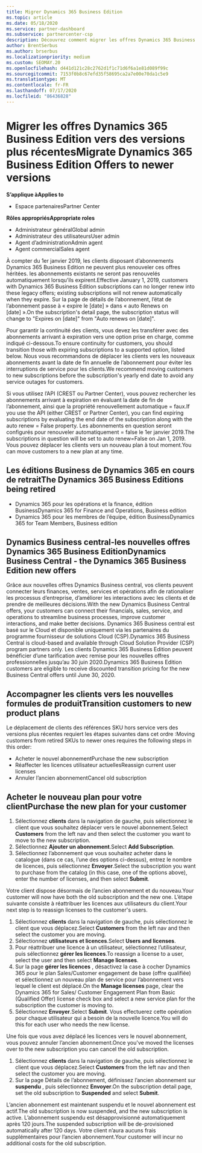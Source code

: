 ```yaml
---
title: Migrer Dynamics 365 Business Edition
ms.topic: article
ms.date: 05/18/2020
ms.service: partner-dashboard
ms.subservice: partnercenter-csp
description: Découvrez comment migrer les offres Dynamics 365 Business Edition qualifiées vers des versions plus récentes avant qu’elles n’expirent.
author: BrentSerbus
ms.author: brserbus
ms.localizationpriority: medium
ms.custom: SEOMAY.20
ms.openlocfilehash: d441d121c28c2762d1f1c71d6f6a1e81d089f99c
ms.sourcegitcommit: 7153f0b8c67efd35f58695ca2a7e00e70da1c5e9
ms.translationtype: MT
ms.contentlocale: fr-FR
ms.lasthandoff: 07/17/2020
ms.locfileid: "86436828"
---
```

# <a name="migrate-dynamics-365-business-edition-offers-to-newer-versions"></a><span data-ttu-id="29fae-103">Migrer les offres Dynamics 365 Business Edition vers des versions plus récentes</span><span class="sxs-lookup"><span data-stu-id="29fae-103">Migrate Dynamics 365 Business Edition Offers to newer versions</span></span>

<span data-ttu-id="29fae-104">**S’applique à**</span><span class="sxs-lookup"><span data-stu-id="29fae-104">**Applies to**</span></span>

- <span data-ttu-id="29fae-105">Espace partenaires</span><span class="sxs-lookup"><span data-stu-id="29fae-105">Partner Center</span></span>

<span data-ttu-id="29fae-106">**Rôles appropriés**</span><span class="sxs-lookup"><span data-stu-id="29fae-106">**Appropriate roles**</span></span>
- <span data-ttu-id="29fae-107">Administrateur général</span><span class="sxs-lookup"><span data-stu-id="29fae-107">Global admin</span></span>
- <span data-ttu-id="29fae-108">Administrateur des utilisateurs</span><span class="sxs-lookup"><span data-stu-id="29fae-108">User admin</span></span>
- <span data-ttu-id="29fae-109">Agent d’administration</span><span class="sxs-lookup"><span data-stu-id="29fae-109">Admin agent</span></span>
- <span data-ttu-id="29fae-110">Agent commercial</span><span class="sxs-lookup"><span data-stu-id="29fae-110">Sales agent</span></span>

<span data-ttu-id="29fae-111">À compter du 1er janvier 2019, les clients disposant d’abonnements Dynamics 365 Business Edition ne peuvent plus renouveler ces offres héritées. les abonnements existants ne seront pas renouvelés automatiquement lorsqu’ils expirent.</span><span class="sxs-lookup"><span data-stu-id="29fae-111">Effective January 1, 2019, customers with Dynamics 365 Business Edition subscriptions can no longer renew into these legacy offers; existing subscriptions will not renew automatically when they expire.</span></span> <span data-ttu-id="29fae-112">Sur la page de détails de l’abonnement, l’état de l’abonnement passe à « expire le [date] » dans « auto Renews on [date] ».</span><span class="sxs-lookup"><span data-stu-id="29fae-112">On the subscription's detail page, the subscription status will change to "Expires on [date]" from "Auto renews on [date]".</span></span>

<span data-ttu-id="29fae-113">Pour garantir la continuité des clients, vous devez les transférer avec des abonnements arrivant à expiration vers une option prise en charge, comme indiqué ci-dessous.</span><span class="sxs-lookup"><span data-stu-id="29fae-113">To ensure continuity for customers, you should transition those with expiring subscriptions to a supported option, listed below.</span></span> <span data-ttu-id="29fae-114">Nous vous recommandons de déplacer les clients vers les nouveaux abonnements avant la date de fin annuelle de l’abonnement pour éviter les interruptions de service pour les clients.</span><span class="sxs-lookup"><span data-stu-id="29fae-114">We recommend moving customers to new subscriptions before the subscription's yearly end date to avoid any service outages for customers.</span></span>

<span data-ttu-id="29fae-115">Si vous utilisez l’API (CREST ou Partner Center), vous pouvez rechercher les abonnements arrivant à expiration en évaluant la date de fin de l’abonnement, ainsi que la propriété renouvellement automatique = faux.</span><span class="sxs-lookup"><span data-stu-id="29fae-115">If you use the API (either CREST or Partner Center), you can find expiring subscriptions by evaluating the end date of the subscription along with the auto renew = False property.</span></span> <span data-ttu-id="29fae-116">Les abonnements en question seront configurés pour renouveler automatiquement = false le 1er janvier 2019.</span><span class="sxs-lookup"><span data-stu-id="29fae-116">The subscriptions in question will be set to auto renew=False on Jan 1, 2019.</span></span> <span data-ttu-id="29fae-117">Vous pouvez déplacer les clients vers un nouveau plan à tout moment.</span><span class="sxs-lookup"><span data-stu-id="29fae-117">You can move customers to a new plan at any time.</span></span> 

## <a name="the-dynamics-365-business-editions-being-retired"></a><span data-ttu-id="29fae-118">Les éditions Business de Dynamics 365 en cours de retrait</span><span class="sxs-lookup"><span data-stu-id="29fae-118">The Dynamics 365 Business Editions being retired</span></span>

- <span data-ttu-id="29fae-119">Dynamics 365 pour les opérations et la finance, édition Business</span><span class="sxs-lookup"><span data-stu-id="29fae-119">Dynamics 365 for Finance and Operations, Business edition</span></span>
- <span data-ttu-id="29fae-120">Dynamics 365 pour les membres de l’équipe, édition Business</span><span class="sxs-lookup"><span data-stu-id="29fae-120">Dynamics 365 for Team Members, Business edition</span></span>

## <a name="dynamics-business-central---the-dynamics-365-business-edition-new-offers"></a><span data-ttu-id="29fae-121">Dynamics Business central-les nouvelles offres Dynamics 365 Business Edition</span><span class="sxs-lookup"><span data-stu-id="29fae-121">Dynamics Business Central - the Dynamics 365 Business Edition new offers</span></span>

<span data-ttu-id="29fae-122">Grâce aux nouvelles offres Dynamics Business central, vos clients peuvent connecter leurs finances, ventes, services et opérations afin de rationaliser les processus d’entreprise, d’améliorer les interactions avec les clients et de prendre de meilleures décisions.</span><span class="sxs-lookup"><span data-stu-id="29fae-122">With the new Dynamics Business Central offers, your customers can connect their financials, sales, service, and operations to streamline business processes, improve customer interactions, and make better decisions.</span></span> <span data-ttu-id="29fae-123">Dynamics 365 Business central est basé sur le Cloud et disponible uniquement via les partenaires du programme fournisseur de solutions Cloud (CSP).</span><span class="sxs-lookup"><span data-stu-id="29fae-123">Dynamics 365 Business Central is cloud-based and available through Cloud Solution Provider (CSP) program partners only.</span></span>
<span data-ttu-id="29fae-124">Les clients Dynamics 365 Business Edition peuvent bénéficier d’une tarification avec remise pour les nouvelles offres professionnelles jusqu’au 30 juin 2020.</span><span class="sxs-lookup"><span data-stu-id="29fae-124">Dynamics 365 Business Edition customers are eligible to receive discounted transition pricing for the new Business Central offers until June 30, 2020.</span></span>

## <a name="transition-customers-to-new-product-plans"></a><span data-ttu-id="29fae-125">Accompagner les clients vers les nouvelles formules de produit</span><span class="sxs-lookup"><span data-stu-id="29fae-125">Transition customers to new product plans</span></span>

 <span data-ttu-id="29fae-126">Le déplacement de clients des références SKU hors service vers des versions plus récentes requiert les étapes suivantes dans cet ordre :</span><span class="sxs-lookup"><span data-stu-id="29fae-126">Moving customers from retired SKUs to newer ones requires the following steps in this order:</span></span>

- <span data-ttu-id="29fae-127">Acheter le nouvel abonnement</span><span class="sxs-lookup"><span data-stu-id="29fae-127">Purchase the new subscription</span></span>
- <span data-ttu-id="29fae-128">Réaffecter les licences utilisateur actuelles</span><span class="sxs-lookup"><span data-stu-id="29fae-128">Reassign current user licenses</span></span>
- <span data-ttu-id="29fae-129">Annuler l’ancien abonnement</span><span class="sxs-lookup"><span data-stu-id="29fae-129">Cancel old subscription</span></span>

## <a name="purchase-the-new-plan-for-your-customer"></a><span data-ttu-id="29fae-130">Acheter le nouveau plan pour votre client</span><span class="sxs-lookup"><span data-stu-id="29fae-130">Purchase the new plan for your customer</span></span>

1. <span data-ttu-id="29fae-131">Sélectionnez **clients** dans la navigation de gauche, puis sélectionnez le client que vous souhaitez déplacer vers le nouvel abonnement.</span><span class="sxs-lookup"><span data-stu-id="29fae-131">Select **Customers** from the left nav and then select the customer you want to move to the new subscription.</span></span>
2. <span data-ttu-id="29fae-132">Sélectionnez **Ajouter un abonnement**.</span><span class="sxs-lookup"><span data-stu-id="29fae-132">Select **Add Subscription**.</span></span>
3. <span data-ttu-id="29fae-133">Sélectionnez l’abonnement que vous souhaitez acheter dans le catalogue (dans ce cas, l’une des options ci-dessus), entrez le nombre de licences, puis sélectionnez **Envoyer**.</span><span class="sxs-lookup"><span data-stu-id="29fae-133">Select the subscription you want to purchase from the catalog (in this case, one of the options above), enter the number of licenses, and then select **Submit**.</span></span> 

<span data-ttu-id="29fae-134">Votre client dispose désormais de l’ancien abonnement et du nouveau.</span><span class="sxs-lookup"><span data-stu-id="29fae-134">Your customer will now have both the old subscription and the new one.</span></span> <span data-ttu-id="29fae-135">L’étape suivante consiste à réattribuer les licences aux utilisateurs du client.</span><span class="sxs-lookup"><span data-stu-id="29fae-135">Your next step is to reassign licenses to the customer's users.</span></span>

1. <span data-ttu-id="29fae-136">Sélectionnez **clients** dans la navigation de gauche, puis sélectionnez le client que vous déplacez.</span><span class="sxs-lookup"><span data-stu-id="29fae-136">Select **Customers** from the left nav and then select the customer you are moving.</span></span>
2. <span data-ttu-id="29fae-137">Sélectionnez **utilisateurs et licences**.</span><span class="sxs-lookup"><span data-stu-id="29fae-137">Select **Users and licenses**.</span></span>
3. <span data-ttu-id="29fae-138">Pour réattribuer une licence à un utilisateur, sélectionnez l’utilisateur, puis sélectionnez **gérer les licences**.</span><span class="sxs-lookup"><span data-stu-id="29fae-138">To reassign a license to a user, select the user and then select **Manage licenses**.</span></span> 
4. <span data-ttu-id="29fae-139">Sur la page **gérer les licences** , désactivez la case à cocher Dynamics 365 pour le plan Sales/Customer engagement de base (offre qualifiée) et sélectionnez un nouveau plan de service pour l’abonnement vers lequel le client est déplacé.</span><span class="sxs-lookup"><span data-stu-id="29fae-139">On the **Manage licenses** page, clear the Dynamics 365 for Sales/ Customer Engagement Plan from Basic (Qualified Offer) license check box and select a new service plan for the subscription the customer is moving to.</span></span> 
5. <span data-ttu-id="29fae-140">Sélectionnez **Envoyer**.</span><span class="sxs-lookup"><span data-stu-id="29fae-140">Select **Submit**.</span></span> <span data-ttu-id="29fae-141">Vous effectuerez cette opération pour chaque utilisateur qui a besoin de la nouvelle licence.</span><span class="sxs-lookup"><span data-stu-id="29fae-141">You will do this for each user who needs the new license.</span></span> 

<span data-ttu-id="29fae-142">Une fois que vous avez déplacé les licences vers le nouvel abonnement, vous pouvez annuler l’ancien abonnement.</span><span class="sxs-lookup"><span data-stu-id="29fae-142">Once you've moved the licenses over to the new subscription you can cancel the old subscription.</span></span> 

1. <span data-ttu-id="29fae-143">Sélectionnez **clients** dans la navigation de gauche, puis sélectionnez le client que vous déplacez.</span><span class="sxs-lookup"><span data-stu-id="29fae-143">Select **Customers** from the left nav and then select the customer you are moving.</span></span>
2. <span data-ttu-id="29fae-144">Sur la page Détails de l’abonnement, définissez l’ancien abonnement sur **suspendu** , puis sélectionnez **Envoyer**.</span><span class="sxs-lookup"><span data-stu-id="29fae-144">On the subscription detail page, set the old subscription to **Suspended** and select **Submit**.</span></span>

<span data-ttu-id="29fae-145">L’ancien abonnement est maintenant suspendu et le nouvel abonnement est actif.</span><span class="sxs-lookup"><span data-stu-id="29fae-145">The old subscription is now suspended, and the new subscription is active.</span></span> <span data-ttu-id="29fae-146">L’abonnement suspendu est désapprovisionné automatiquement après 120 jours.</span><span class="sxs-lookup"><span data-stu-id="29fae-146">The suspended subscription will be de-provisioned automatically after 120 days.</span></span> <span data-ttu-id="29fae-147">Votre client n’aura aucuns frais supplémentaires pour l’ancien abonnement.</span><span class="sxs-lookup"><span data-stu-id="29fae-147">Your customer will incur no additional costs for the old subscription.</span></span>
